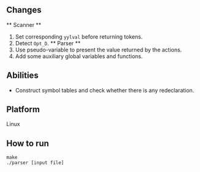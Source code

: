 ## Changes
** Scanner **
1. Set corresponding `yylval` before returning tokens.
2. Detect `Opt_D`.
** Parser **
1. Use pseudo-variable to present the value returned by the actions.
2. Add some auxiliary global variables and functions.

## Abilities
* Construct symbol tables and check whether there is any redeclaration.

## Platform
Linux

## How to run
```
make
./parser [input file]
```